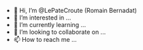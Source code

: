 - 👋 Hi, I’m @LePateCroute (Romain Bernadat)
- 👀 I’m interested in ...
- 🌱 I’m currently learning ...
- 💞️ I’m looking to collaborate on ...
- 📫 How to reach me ...

<!---
LePateCroute/LePateCroute is a ✨ special ✨ repository because its `README.md` (this file) appears on your GitHub profile.
You can click the Preview link to take a look at your changes.
--->
